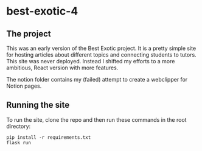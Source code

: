 # best-exotic-4

## The project
This was an early version of the Best Exotic project. It is a pretty simple site for hosting articles about different topics 
and connecting students to tutors. This site was never deployed. Instead I shifted my efforts to a more ambitious, React 
version with more features.

The notion folder contains my (failed) attempt to create a webclipper for Notion pages.

## Running the site
To run the site, clone the repo and then run these commands in the root directory:

```
pip install -r requirements.txt
flask run
```
